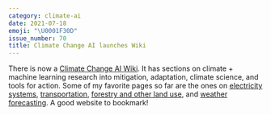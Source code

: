 ```yaml
---
category: climate-ai
date: 2021-07-18
emoji: "\U0001F30D"
issue_number: 70
title: Climate Change AI launches Wiki
---
```


There is now a [Climate Change AI Wiki](https://wiki.climatechange.ai/wiki/Welcome_to_the_Climate_Change_AI_Wiki?utm_campaign=Dynamically%20Typed&utm_medium=email&utm_source=Revue%20newsletter).
It has sections on climate + machine learning research into mitigation, adaptation, climate science, and tools for action.
Some of my favorite pages so far are the ones on [electricity systems](https://wiki.climatechange.ai/wiki/Electricity_Systems?utm_campaign=Dynamically%20Typed&utm_medium=email&utm_source=Revue%20newsletter), [transportation](https://wiki.climatechange.ai/wiki/Transportation?utm_campaign=Dynamically%20Typed&utm_medium=email&utm_source=Revue%20newsletter), [forestry and other land use](https://wiki.climatechange.ai/wiki/Forestry_and_Other_Land_Use?utm_campaign=Dynamically%20Typed&utm_medium=email&utm_source=Revue%20newsletter), and [weather forecasting](https://wiki.climatechange.ai/wiki/Weather_forecasting?utm_campaign=Dynamically%20Typed&utm_medium=email&utm_source=Revue%20newsletter).
A good website to bookmark!